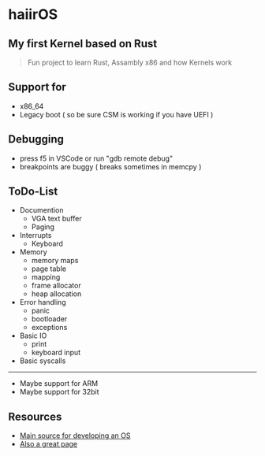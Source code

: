 # haiirOS

## My first Kernel based on Rust

> Fun project to learn Rust, Assambly x86 and how Kernels work

## Support for

* x86_64
* Legacy boot ( so be sure CSM is working if you have UEFI )

## Debugging

* press f5 in VSCode or run "gdb remote debug"
* breakpoints are buggy ( breaks sometimes in memcpy )

## ToDo-List

* Documention
  * VGA text buffer
  * Paging
* Interrupts
  * Keyboard
* Memory
  * memory maps
  * page table
  * mapping
  * frame allocator
  * heap allocation
* Error handling
  * panic
  * bootloader
  * exceptions
* Basic IO
  * print
  * keyboard input
* Basic syscalls

---

* Maybe support for ARM
* Maybe support for 32bit

## Resources

* [Main source for developing an OS](wiki.osdev.org/Main_Page)
* [Also a great page](os.phil-opp.com/multiboot-kernel)

